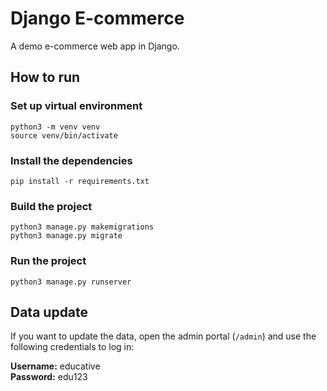 # Django E-commerce

A demo e-commerce web app in Django.

## How to run

### Set up  virtual environment
```
python3 -m venv venv
source venv/bin/activate
```

### Install the dependencies

```
pip install -r requirements.txt
```

### Build the project

```
python3 manage.py makemigrations
python3 manage.py migrate
```

### Run the project

```
python3 manage.py runserver
```

## Data update

If you want to update the data, open the admin portal (`/admin`) and use the following credentials to log in:

**Username:** educative\
**Password:** edu123

